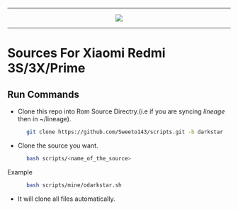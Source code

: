 
-----------------------------------------------------------------------

<p align="center">
 <img src="https://github.com/Sweeto143/scripts_land/blob/land/logo.png" > 
</p>

-----------------------------------------------------------------------


Sources For Xiaomi Redmi 3S/3X/Prime
====================================


Run Commands
------------

* Clone this repo into Rom Source Directry.(i.e if you are syncing *lineage* then in ~/lineage).

```bash
      git clone https://github.com/Sweeto143/scripts.git -b darkstar
```

* Clone the source you want.

```bash
      bash scripts/<name_of_the_source> 
```

Example

```bash
      bash scripts/mine/odarkstar.sh 
```

* It will clone all files automatically.
